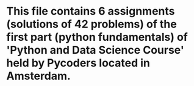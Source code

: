 # This file contains 6 assignments (solutions of 42 problems) of the first part (python fundamentals) of 'Python and Data Science Course' held by Pycoders located in Amsterdam. 
